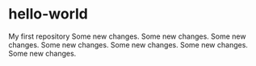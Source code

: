 # hello-world
My first repository
Some new changes.
Some new changes.
Some new changes.
Some new changes.
Some new changes.
Some new changes.
Some new changes.
